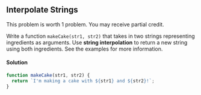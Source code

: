 ## Interpolate Strings

This problem is worth 1 problem. You may receive partial credit. 

Write a function `makeCake(str1, str2)` that takes in two strings representing ingredients as arguments. Use **string interpolation** to return a new string using both ingredients. See the examples for more information.

#### Solution 
```js
function makeCake(str1, str2) {
  return `I'm making a cake with ${str1} and ${str2}!`;
}
```
